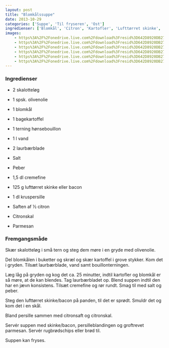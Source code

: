 ```yaml
---
layout: post
title: "Blomkålssuppe"
date: 2013-10-29
categories: ['Suppe', 'Til fryseren', 'Ost']
ingredienser: ['Blomkål', 'Citron', 'Kartofler', 'Lufttørret skinke', 'Parmesan', 'Persille', 'Skalotteløg', 'Cremefine' ]    
images:
    - https%3A%2F%2Fonedrive.live.com%2Fdownload%3Fresid%3D642D8920DB2784EE!126095
    - https%3A%2F%2Fonedrive.live.com%2Fdownload%3Fresid%3D642D8920DB2784EE!126094
    - https%3A%2F%2Fonedrive.live.com%2Fdownload%3Fresid%3D642D8920DB2784EE!126101
    - https%3A%2F%2Fonedrive.live.com%2Fdownload%3Fresid%3D642D8920DB2784EE!177655
    - https%3A%2F%2Fonedrive.live.com%2Fdownload%3Fresid%3D642D8920DB2784EE!126102
    - https%3A%2F%2Fonedrive.live.com%2Fdownload%3Fresid%3D642D8920DB2784EE!126100
---
```


### Ingredienser
-  2 skalotteløg
-  1 spsk. olivenolie
-  1 blomkål
-  1 bagekartoffel
-  1 terning hønsebouillon
-  1 l vand   
-  2 laurbærblade 
-  Salt
-  Peber
-  1,5 dl cremefine

-  125 g lufttørret skinke eller bacon
-  1 dl kruspersille
-  Saften af ½ citron
-  Citronskal
-  Parmesan

### Fremgangsmåde
Skær skalotteløg i små tern og steg dem møre i en gryde med olivenolie. 

Del blomkålen i buketter og skræl og skær kartoffel i grove stykker. Kom det i gryden. Tilsæt laurbærblade, vand samt bouillonterningen. 

Læg låg på gryden og kog det ca. 25 minutter, indtil kartofler og blomkål er så møre, at de kan blendes.  Tag laurbærbladet op. Blend suppen indtil den har en jævn konsistens. Tilsæt cremefine og rør rundt. Smag til med salt og peber. 

Steg den lufttørret skinke/bacon på panden, til det er sprødt. Smuldr det og kom det i en skål.

Bland persille sammen med citronsaft og citronskal.

Servér suppen med skinke/bacon, persilleblandingen og groftrevet parmesan. Servér rugbrødschips eller brød til. 

Suppen kan fryses.
